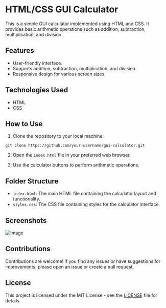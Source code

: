 # HTML/CSS GUI Calculator

This is a simple GUI calculator implemented using HTML and CSS. It provides basic arithmetic operations such as addition, subtraction, multiplication, and division.

## Features

- User-friendly interface.
- Supports addition, subtraction, multiplication, and division.
- Responsive design for various screen sizes.

## Technologies Used

- HTML
- CSS

## How to Use

1. Clone the repository to your local machine:

```
git clone https://github.com/your-username/gui-calculator.git
```

2. Open the `index.html` file in your preferred web browser.

3. Use the calculator buttons to perform arithmetic operations.

## Folder Structure

- `index.html`: The main HTML file containing the calculator layout and functionality.
- `styles.css`: The CSS file containing styles for the calculator interface.

## Screenshots

![image](https://github.com/tanjul17/GUI-Calculator/assets/97596364/639e5b26-d9e8-4fb9-86f5-b53e0458c835)


## Contributions

Contributions are welcome! If you find any issues or have suggestions for improvements, please open an issue or create a pull request.

## License

This project is licensed under the MIT License - see the [LICENSE](LICENSE) file for details.

